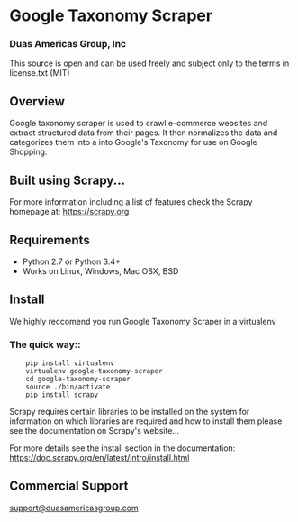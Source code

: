 # Google Taxonomy Scraper
### Duas Americas Group, Inc

This source is open and can be used freely and subject only to the terms in license.txt (MIT)

## Overview

Google taxonomy scraper is used to crawl e-commerce websites and extract structured 
data from their pages. It then normalizes the data and categorizes them into a 
into Google's Taxonomy for use on Google Shopping.

## Built using Scrapy...

For more information including a list of features check the Scrapy homepage at:
https://scrapy.org

## Requirements

* Python 2.7 or Python 3.4+
* Works on Linux, Windows, Mac OSX, BSD

## Install

We highly reccomend you run Google Taxonomy Scraper in a virtualenv

### The quick way::

```
    pip install virtualenv
    virtualenv google-taxonomy-scraper
    cd google-taxonomy-scraper
    source ./bin/activate 
    pip install scrapy 
```
    
Scrapy requires certain libraries to be installed on the system for information on 
which libraries are required and how to install them please see the documentation 
on Scrapy's website...

For more details see the install section in the documentation:
https://doc.scrapy.org/en/latest/intro/install.html


## Commercial Support

support@duasamericasgroup.com
